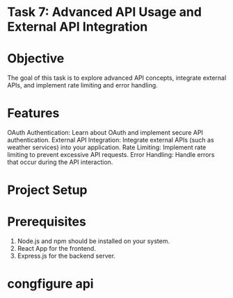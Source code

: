 # Task 7: Advanced API Usage and External API Integration

# Objective
The goal of this task is to explore advanced API concepts, integrate external APIs, and implement rate limiting and error handling.

# Features

OAuth Authentication: Learn about OAuth and implement secure API authentication.
External API Integration: Integrate external APIs (such as weather services) into your application.
Rate Limiting: Implement rate limiting to prevent excessive API requests.
Error Handling: Handle errors that occur during the API interaction.



# Project Setup

# Prerequisites

1. Node.js and npm should be installed on your system.
2. React App for the frontend.
3. Express.js for the backend server.


# congfigure api

